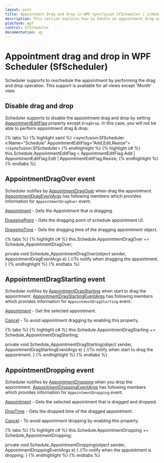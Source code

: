 ```yaml
---
layout: post
title: Appointment Drag and Drop in WPF Syncfusion SfScheduler | scheduler
description: This section explains how to handle an appointment drag and drop in WPF SfScheduler. Also, expalin about events in which used in drag and drop.
platform: wpf
control: SfScheduler
documentation: ug
---
```

# Appointment drag and drop in WPF Scheduler (SfScheduler)
Scheduler supports to reschedule the appointment by performing the drag and drop operation. This support is available for all views except 'Month' view.

## Disable drag and drop
Scheduler supports to disable the appointment drag and drop by setting [AppointmentEditFlag](https://help.syncfusion.com/cr/wpf/Syncfusion.UI.Xaml.Scheduler.SfScheduler.html#Syncfusion_UI_Xaml_Scheduler_SfScheduler_AppointmentEditFlag) property except `DragDrop`. In this case, you will not be able to perform appointment drag & drop.

{% tabs %}
{% highlight xaml %}
<syncfusion:SfScheduler x:Name="Schedule"
                        AppointmentEditFlag="Add,Edit,Resize">
 </syncfusion:SfScheduler>
{% endhighlight %}
{% highlight c# %}
this.Schedule.AppointmentEditFlag = AppointmentEditFlag.Add | AppointmentEditFlag.Edit | AppointmentEditFlag.Resize;
{% endhighlight %}
{% endtabs %}

## AppointmentDragOver event
Scheduler notifies by [AppointmentDragOver](https://help.syncfusion.com/cr/wpf/Syncfusion.UI.Xaml.Scheduler.SfScheduler.html) when drag the appointment. [AppointmentDragEventArgs](https://help.syncfusion.com/cr/wpf/Syncfusion.UI.Xaml.Scheduler.AppointmentDragEventArgs.html) has following members which provides information for `AppointmentDragOver` event.

[Appointment](https://help.syncfusion.com/cr/wpf/Syncfusion.UI.Xaml.Scheduler.AppointmentDragEventArgs.html#Syncfusion_UI_Xaml_Scheduler_AppointmentDragEventArgs_Appointment) - Gets the Appointment that is dragging.

[DraggingPoint](https://help.syncfusion.com/cr/wpf/Syncfusion.UI.Xaml.Scheduler.AppointmentDragEventArgs.html#Syncfusion_UI_Xaml_Scheduler_AppointmentDragEventArgs_DraggingPoint) - Gets the dragging point of schedule appointment UI.

[DraggingTime](https://help.syncfusion.com/cr/wpf/Syncfusion.UI.Xaml.Scheduler.AppointmentDragEventArgs.html#Syncfusion_UI_Xaml_Scheduler_AppointmentDragEventArgs_DraggingTime) - Gets the dragging time of the dragging appointment object.

{% tabs %}
{% highlight c# %}
this.Schedule.AppointmentDragOver += Schedule_AppointmentDragOver;

 private void Schedule_AppointmentDragOver(object sender, AppointmentDragEventArgs e)
        {
            //To notify when dragging the appointment.
        }
{% endhighlight %}
{% endtabs %}

## AppointmentDragStarting event
Scheduler notifies by [AppointmentDragStarting](https://help.syncfusion.com/cr/wpf/Syncfusion.UI.Xaml.Scheduler.SfScheduler.html) when start to drag the appointment. 
[AppointmentDragStartingEventArgs](https://help.syncfusion.com/cr/wpf/Syncfusion.UI.Xaml.Scheduler.AppointmentDragStartingEventArgs.html) has following members which provides information for `AppointmentDragStarting` event.

[Appointment](https://help.syncfusion.com/cr/wpf/Syncfusion.UI.Xaml.Scheduler.AppointmentDragStartingEventArgs.html#Syncfusion_UI_Xaml_Scheduler_AppointmentDragStartingEventArgs_Appointment) - Get the selected appointment.

[Cancel](https://docs.microsoft.com/en-us/dotnet/api/system.componentmodel.canceleventargs.cancel?view=netcore-3.1) - To avoid appointment dragging by enabling this property.

{% tabs %}
{% highlight c# %}
this.Schedule.AppointmentDragStarting += Schedule_AppointmentDragStarting;

private void Schedule_AppointmentDragStarting(object sender, AppointmentDragStartingEventArgs e)
        {
            //To notify when start to drag the appointment.
        }
{% endhighlight %}
{% endtabs %}

## AppointmentDropping event
Scheduler notifies by [AppointmentDropping](https://help.syncfusion.com/cr/wpf/Syncfusion.UI.Xaml.Scheduler.SfScheduler.html) when you drop the appointment.
 [AppointmentDroppingEventArgs](https://help.syncfusion.com/cr/wpf/Syncfusion.UI.Xaml.Scheduler.AppointmentDroppingEventArgs.html) has following members which provides information for `AppointmentDropping` event.

[Appointment](https://help.syncfusion.com/cr/wpf/Syncfusion.UI.Xaml.Scheduler.AppointmentDroppingEventArgs.html#Syncfusion_UI_Xaml_Scheduler_AppointmentDroppingEventArgs_Appointment) - Gets the selected appointment that is dragged and dropped.

[DropTime](https://help.syncfusion.com/cr/wpf/Syncfusion.UI.Xaml.Scheduler.AppointmentDroppingEventArgs.html#Syncfusion_UI_Xaml_Scheduler_AppointmentDroppingEventArgs_DropTime) - Gets the dropped time of the dragged appointment.

[Cancel](https://docs.microsoft.com/en-us/dotnet/api/system.componentmodel.canceleventargs.cancel?view=netcore-3.1) - To avoid appointment dropping by enabling this property.

{% tabs %}
{% highlight c# %}
this.Schedule.AppointmentDropping += Schedule_AppointmentDropping;

  private void Schedule_AppointmentDropping(object sender, AppointmentDroppingEventArgs e)
        {
            //To notify when the appointment is dropping.
        }
{% endhighlight %}
{% endtabs %}